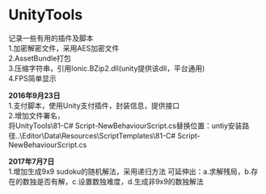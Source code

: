 # UnityTools
记录一些有用的插件及脚本<br/>
1.加密解密文件，采用AES加密文件
<br/>
2.AssetBundle打包<br/>
3.压缩字符串，引用Ionic.BZip2.dll(unity提供该dll，平台通用)<br/>
4.FPS简单显示<br/>

<b>2016年9月23日</b><br/>
1.支付脚本，使用Unity支付插件，封装信息，提供接口<br/>
2.增加文件署名，<br/>将UnityTools\81-C# Script-NewBehaviourScript.cs替换位置：untiy安装路径..\Editor\Data\Resources\ScriptTemplates\81-C# Script-NewBehaviourScript.cs

<b>2017年7月7日</b><br/>
1.增加生成9x9 sudoku的随机解法，采用递归方法
  可延伸出：a.求解残局，b.存在的数独是否有解，c.设置数独难度，d.生成非9x9的数独解法

